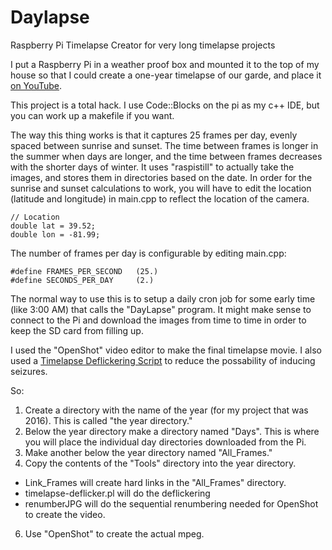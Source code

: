 # Daylapse
Raspberry Pi Timelapse Creator for very long timelapse projects

I put a Raspberry Pi in a weather proof box and mounted it to the top of my house so that I could create a one-year timelapse of our garde, and place it [on YouTube](https://www.youtube.com/watch?v=xY_Os_A_1po).

This project is a total hack. I use Code::Blocks on the pi as my c++ IDE, but you can work up a makefile if  you want.

The way this thing works is that it captures 25 frames per day, evenly spaced between sunrise and sunset. The time between frames is longer in the summer when days are longer, and the time between frames decreases with the shorter days of winter. It uses "raspistill" to actually take the images, and stores them in directories based on the date. In order for the sunrise and sunset calculations to work, you will have to edit the location (latitude and longitude) in main.cpp to reflect the location of the camera.

```
// Location
double lat = 39.52;
double lon = -81.99;
```

The number of frames per day is configurable by editing main.cpp:
```
#define FRAMES_PER_SECOND	(25.)
#define SECONDS_PER_DAY		(2.)
```

The normal way to use this is to setup a daily cron job for some early time (like 3:00 AM) that calls the "DayLapse" program.
It might make sense to connect to the Pi and download the images from time to time in order to keep the SD card from filling up.

I used the "OpenShot" video editor to make the final timelapse movie. I also used a [Timelapse Deflickering Script](https://github.com/cyberang3l/timelapse-deflicker) to reduce the possability of inducing seizures.

So:

1.  Create a directory with the name of the year (for my project that was 2016). This is called "the year directory."
2.  Below the year directory make a directory named "Days". This is where you will place the individual day directories downloaded from the Pi.
3.  Make another below the year directory named "All_Frames."
4.  Copy the contents of the "Tools" directory into the year directory.
  * Link_Frames will create hard links in the "All_Frames" directory.
  * timelapse-deflicker.pl will do the deflickering
  * renumberJPG will do the sequential renumbering needed for OpenShot to create the video.
6.  Use "OpenShot" to create the actual mpeg.

